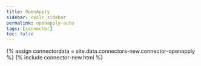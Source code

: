 ```yaml
---
title: OpenApply
sidebar: cyclr_sidebar
permalink: openapply-auto
tags: [connector]
toc: false
---
```

{% assign connectordata = site.data.connectors-new.connector-openapply %}
{% include connector-new.html %}	